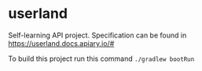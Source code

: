 # userland
Self-learning API project. Specification can be found in https://userland.docs.apiary.io/# 

To build this project run this command `./gradlew bootRun`
